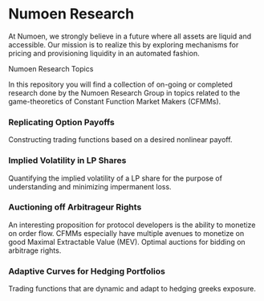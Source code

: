 # Numoen Research 

At Numoen, we strongly believe in a future where all assets are liquid and accessible. Our mission is to realize this by exploring mechanisms for pricing and provisioning liquidity in an automated fashion.

Numoen Research Topics 

In this repository you will find a collection of on-going or completed research done by the Numoen Research Group in topics related to the game-theoretics of Constant Function Market Makers (CFMMs).

### Replicating Option Payoffs

Constructing trading functions based on a desired nonlinear payoff.

### Implied Volatility in LP Shares

Quantifying the implied volatility of a LP share for the purpose of understanding and minimizing impermanent loss. 

### Auctioning off Arbitrageur Rights

An interesting proposition for protocol developers is the ability to monetize on order flow. CFMMs especially have multiple avenues to monetize on good 
Maximal Extractable Value (MEV). Optimal auctions for bidding on arbitrage rights.

### Adaptive Curves for Hedging Portfolios

Trading functions that are dynamic and adapt to hedging greeks exposure.
